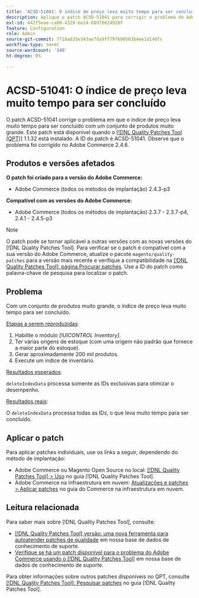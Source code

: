 ```yaml
---
title: 'ACSD-51041: O índice de preço leva muito tempo para ser concluído'
description: Aplique o patch ACSD-51041 para corrigir o problema do Adobe Commerce em que o índice de preço leva muito tempo para ser concluído com um conjunto de produtos muito grande.
exl-id: 442f5eae-ca00-4329-be24-68970624928f
feature: Configuration
role: Admin
source-git-commit: 7718a835e343ae7da9ff79f690503b4ee1d140fc
workflow-type: tm+mt
source-wordcount: '348'
ht-degree: 0%

---
```


# ACSD-51041: O índice de preço leva muito tempo para ser concluído

O patch ACSD-51041 corrige o problema em que o índice de preço leva muito tempo para ser concluído com um conjunto de produtos muito grande. Este patch está disponível quando o [[!DNL Quality Patches Tool (QPT)]](/help/announcements/adobe-commerce-announcements/magento-quality-patches-released-new-tool-to-self-serve-quality-patches.md) 1.1.32 está instalado. A ID do patch é ACSD-51041. Observe que o problema foi corrigido no Adobe Commerce 2.4.6.

## Produtos e versões afetados

**O patch foi criado para a versão do Adobe Commerce:**

* Adobe Commerce (todos os métodos de implantação) 2.4.3-p3

**Compatível com as versões do Adobe Commerce:**

* Adobe Commerce (todos os métodos de implantação) 2.3.7 - 2.3.7-p4, 2.4.1 - 2.4.5-p3

>[!NOTE]
>
>O patch pode se tornar aplicável a outras versões com as novas versões do [!DNL Quality Patches Tool]. Para verificar se o patch é compatível com a sua versão do Adobe Commerce, atualize o pacote `magento/quality-patches` para a versão mais recente e verifique a compatibilidade na [[!DNL Quality Patches Tool]: página Procurar patches](https://experienceleague.adobe.com/tools/commerce-quality-patches/index.html?lang=pt-BR). Use a ID do patch como palavra-chave de pesquisa para localizar o patch.

## Problema

Com um conjunto de produtos muito grande, o índice de preço leva muito tempo para ser concluído.

<u>Etapas a serem reproduzidas</u>:

1. Habilite o módulo *[!UICONTROL Inventory]*.
1. Ter várias origens de estoque (com uma origem não padrão que fornece a maior parte do estoque).
1. Gerar aproximadamente 200 mil produtos.
1. Execute um índice de inventário.

<u>Resultados esperados</u>:

`deleteIndexData` processa somente as IDs exclusivas para otimizar o desempenho.

<u>Resultados reais</u>:

O `deleteIndexData` processa todas as IDs, o que leva muito tempo para ser concluído.

## Aplicar o patch

Para aplicar patches individuais, use os links a seguir, dependendo do método de implantação:

* Adobe Commerce ou Magento Open Source no local: [[!DNL Quality Patches Tool] > Uso](https://experienceleague.adobe.com/docs/commerce-operations/tools/quality-patches-tool/usage.html?lang=pt-BR) no guia [!DNL Quality Patches Tool].
* Adobe Commerce na infraestrutura em nuvem: [Atualizações e patches > Aplicar patches](https://experienceleague.adobe.com/docs/commerce-cloud-service/user-guide/develop/upgrade/apply-patches.html?lang=pt-BR) no guia do Commerce na infraestrutura em nuvem.

## Leitura relacionada

Para saber mais sobre [!DNL Quality Patches Tool], consulte:

* [[!DNL Quality Patches Tool] versão: uma nova ferramenta para autoatender patches de qualidade](/help/announcements/adobe-commerce-announcements/magento-quality-patches-released-new-tool-to-self-serve-quality-patches.md) em nossa base de dados de conhecimento de suporte.
* [Verifique se há um patch disponível para o problema do Adobe Commerce usando o [!DNL Quality Patches Tool]](/help/support-tools/patches-available-in-qpt-tool/check-patch-for-magento-issue-with-magento-quality-patches.md) em nossa base de dados de conhecimento de suporte.

Para obter informações sobre outros patches disponíveis no QPT, consulte [[!DNL Quality Patches Tool]: Pesquisar patches](https://experienceleague.adobe.com/tools/commerce-quality-patches/index.html?lang=pt-BR) no guia [!DNL Quality Patches Tool].
